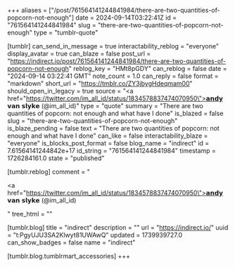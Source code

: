 +++
aliases = ["/post/761564141244841984/there-are-two-quantities-of-popcorn-not-enough"]
date = 2024-09-14T03:22:41Z
id = "761564141244841984"
slug = "there-are-two-quantities-of-popcorn-not-enough"
type = "tumblr-quote"

[tumblr]
can_send_in_message = true
interactability_reblog = "everyone"
display_avatar = true
can_blaze = false
post_url = "https://indirect.io/post/761564141244841984/there-are-two-quantities-of-popcorn-not-enough"
reblog_key = "HMt8pGDY"
can_reblog = false
date = "2024-09-14 03:22:41 GMT"
note_count = 1.0
can_reply = false
format = "markdown"
short_url = "https://tmblr.co/ZY3jbygHdeqmam00"
should_open_in_legacy = true
source = "<a href=\"https://twitter.com/im_all_id/status/1834578837474070950\">𝗮𝗻𝗱𝘆 𝘃𝗮𝗻 𝘀𝗹𝘆𝗸𝗲 (@im_all_id)</a>"
type = "quote"
summary = "There are two quantities of popcorn: not enough and what have I done"
is_blazed = false
slug = "there-are-two-quantities-of-popcorn-not-enough"
is_blaze_pending = false
text = "There are two quantities of popcorn: not enough and what have I done"
can_like = false
interactability_blaze = "everyone"
is_blocks_post_format = false
blog_name = "indirect"
id = 7.61564141244842e+17
id_string = "761564141244841984"
timestamp = 1726284161.0
state = "published"

[tumblr.reblog]
comment = "<p><a href=\"https://twitter.com/im_all_id/status/1834578837474070950\">𝗮𝗻𝗱𝘆 𝘃𝗮𝗻 𝘀𝗹𝘆𝗸𝗲 (@im_all_id)</a></p>"
tree_html = ""

[tumblr.blog]
title = "indirect"
description = ""
url = "https://indirect.io/"
uuid = "t:PgyUJU3SA2Klwyt81UWAwQ"
updated = 1739939727.0
can_show_badges = false
name = "indirect"

[tumblr.blog.tumblrmart_accessories]
+++
